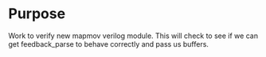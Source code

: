 # Purpose

Work to verify new mapmov verilog module.  This will check to see if we can get feedback_parse to behave correctly and pass us buffers.